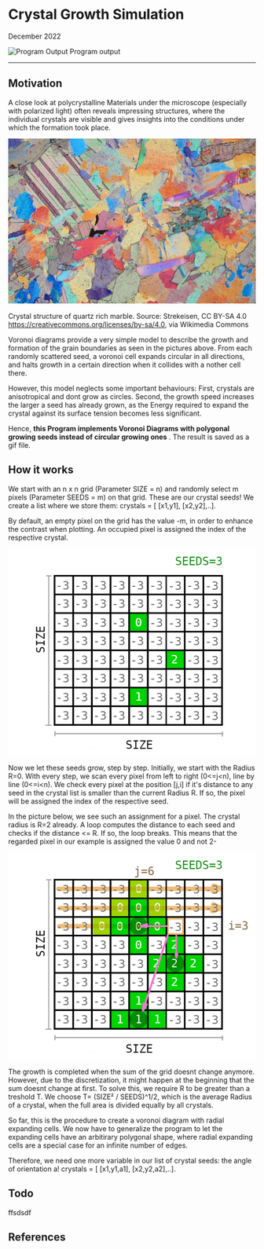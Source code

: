 # Crystal Growth Simulation
December 2022

![Program Output](crystal.gif "Program output")
Program output 

---

## Motivation
A close look at polycrystalline Materials under the microscope (especially with polarized light) often reveals impressing structures, where the individual crystals are visible and gives insights into the conditions under which the formation took place.

![Marble](Stained_marble.JPG "Crystal Structure of Pearlite and Ferrite in Steel. Source: Samson00, CC BY-SA 3.0 <https://creativecommons.org/licenses/by-sa/3.0>, via Wikimedia Commons")

Crystal structure of quartz rich marble. 
Source:  Strekeisen, CC BY-SA 4.0 <https://creativecommons.org/licenses/by-sa/4.0>, via Wikimedia Commons

Voronoi diagrams provide a very simple model to describe the growth and formation of the grain boundaries as seen in the pictures above. From each randomly scattered seed, a voronoi cell expands circular in all directions, and halts growth in a certain direction when it collides with a nother cell there. 


However, this model neglects some important behaviours: First, crystals are anisotropical and dont grow as circles. Second, the growth speed increases the larger a seed has already grown, as the Energy required to expand the crystal against its surface tension becomes less significant.

Hence, **this Program implements Voronoi Diagrams with polygonal growing seeds instead of circular growing ones** . The result is saved as a gif file.

## How it works
We start with an n x n grid (Parameter SIZE = n) and randomly select m pixels (Parameter SEEDS = m) on that grid. These are our crystal seeds! We create a list where we store them:
crystals = [ [x1,y1], [x2,y2],..]. 

By default, an empty pixel on the grid has the value -m, in order to enhance the contrast when plotting. An occupied pixel is assigned the index of the respective crystal.

![Basic grid](grid1.png)

Now we let these seeds grow, step by step. Initially, we start with the Radius R=0. With every step, we scan every pixel from left to right (0<=j<n), line by line (0<=i<n). We check every pixel at the position [j,i] if it's distance to any seed in the crystal list is smaller than the current Radius R. If so, the pixel will be assigned the index of the respective seed.  

In the picture below, we see such an assignment for a pixel. The crystal radius is R=2 already. A loop computes the distance to each seed and checks if the distance <= R. If so, the loop breaks. This means that the regarded pixel in our example is assigned the value 0 and not 2-

![Checking a pixel](grid2.png)

The growth is completed when the sum of the grid doesnt change anymore. However, due to the discretization, it might happen at the beginning that the sum doesnt change at first. To solve this, we require R to be greater than a treshold T. We choose T= (SIZE² / SEEDS)^1/2, which is the average Radius of a crystal, when the full area is divided equally by all crystals.

So far, this is the procedure to create a voronoi diagram with radial expanding cells. We now have to generalize the program to let the expanding cells have an arbitirary polygonal shape, where radial expanding cells are a special case for an infinite number of edges.

Therefore, we need one more variable in our list of crystal seeds: the angle of orientation a!
crystals = [ [x1,y1,a1], [x2,y2,a2],..]. 


## Todo
ffsdsdf

## References

